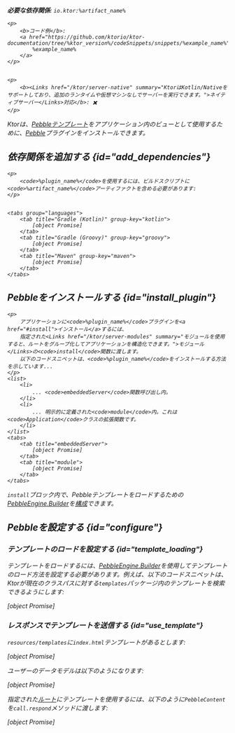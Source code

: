 [//]: # (title: Pebble)

<show-structure for="chapter" depth="2"/>
<primary-label ref="server-plugin"/>

[pebble_engine_builder]: https://pebbletemplates.io/com/mitchellbosecke/pebble/PebbleEngine/Builder/

<var name="plugin_name" value="Pebble"/>
<var name="package_name" value="io.ktor.server.pebble"/>
<var name="artifact_name" value="ktor-server-pebble"/>

<tldr>
<p>
<b>必要な依存関係</b>: <code>io.ktor:%artifact_name%</code>
</p>
<var name="example_name" value="pebble"/>

    <p>
        <b>コード例</b>:
        <a href="https://github.com/ktorio/ktor-documentation/tree/%ktor_version%/codeSnippets/snippets/%example_name%">
            %example_name%
        </a>
    </p>
    

    <p>
        <b><Links href="/ktor/server-native" summary="KtorはKotlin/Nativeをサポートしており、追加のランタイムや仮想マシンなしでサーバーを実行できます。">ネイティブサーバー</Links>対応</b>: ✖️
    </p>
    
</tldr>

Ktorは、[Pebbleテンプレート](https://pebbletemplates.io/)をアプリケーション内のビューとして使用するために、[Pebble](https://api.ktor.io/ktor-server/ktor-server-plugins/ktor-server-pebble/io.ktor.server.pebble/-pebble)プラグインをインストールできます。

## 依存関係を追加する {id="add_dependencies"}

    <p>
        <code>%plugin_name%</code>を使用するには、ビルドスクリプトに<code>%artifact_name%</code>アーティファクトを含める必要があります:
    </p>
    

    <tabs group="languages">
        <tab title="Gradle (Kotlin)" group-key="kotlin">
            [object Promise]
        </tab>
        <tab title="Gradle (Groovy)" group-key="groovy">
            [object Promise]
        </tab>
        <tab title="Maven" group-key="maven">
            [object Promise]
        </tab>
    </tabs>
    

## Pebbleをインストールする {id="install_plugin"}

    <p>
        アプリケーションに<code>%plugin_name%</code>プラグインを<a href="#install">インストール</a>するには、
        指定された<Links href="/ktor/server-modules" summary="モジュールを使用すると、ルートをグループ化してアプリケーションを構造化できます。">モジュール</Links>の<code>install</code>関数に渡します。
        以下のコードスニペットは、<code>%plugin_name%</code>をインストールする方法を示しています...
    </p>
    <list>
        <li>
            ... <code>embeddedServer</code>関数呼び出し内。
        </li>
        <li>
            ... 明示的に定義された<code>module</code>内。これは<code>Application</code>クラスの拡張関数です。
        </li>
    </list>
    <tabs>
        <tab title="embeddedServer">
            [object Promise]
        </tab>
        <tab title="module">
            [object Promise]
        </tab>
    </tabs>
    

<code>install</code>ブロック内で、Pebbleテンプレートをロードするための[PebbleEngine.Builder][pebble_engine_builder]を[構成](#configure)できます。

## Pebbleを設定する {id="configure"}
### テンプレートのロードを設定する {id="template_loading"}
テンプレートをロードするには、[PebbleEngine.Builder][pebble_engine_builder]を使用してテンプレートのロード方法を設定する必要があります。例えば、以下のコードスニペットは、Ktorが現在のクラスパスに対する<code>templates</code>パッケージ内のテンプレートを検索できるようにします:

[object Promise]

### レスポンスでテンプレートを送信する {id="use_template"}
<code>resources/templates</code>に<code>index.html</code>テンプレートがあるとします:

[object Promise]

ユーザーのデータモデルは以下のようになります:

[object Promise]

指定された[ルート](server-routing.md)にテンプレートを使用するには、以下のように<code>PebbleContent</code>を<code>call.respond</code>メソッドに渡します:

[object Promise]